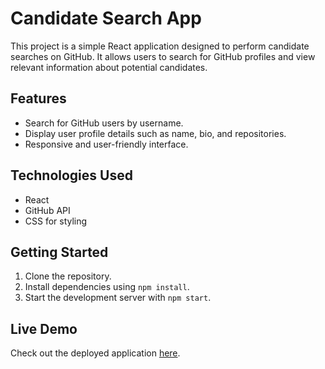# Candidate Search App

This project is a simple React application designed to perform candidate searches on GitHub. It allows users to search for GitHub profiles and view relevant information about potential candidates.

## Features
- Search for GitHub users by username.
- Display user profile details such as name, bio, and repositories.
- Responsive and user-friendly interface.

## Technologies Used
- React
- GitHub API
- CSS for styling

## Getting Started
1. Clone the repository.
2. Install dependencies using `npm install`.
3. Start the development server with `npm start`.

## Live Demo
Check out the deployed application [here](https://candidate-search-project-13-1.onrender.com/).